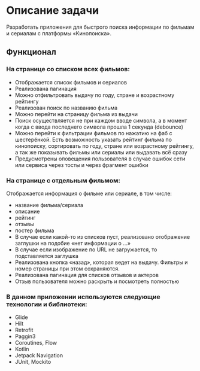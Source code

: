 # Описание задачи

Разработать приложения для быстрого поиска информации по фильмам и сериалам с платформы «Кинопоиска».

## Функционал

### На странице со списком всех фильмов:

- Отображается список фильмов и сериалов
- Реализована пагинация
- Можно отфильтровать выдачу по году, стране и возрастному рейтингу
- Реализован поиск по названию фильма
- Можно перейти на страницу фильма из выдачи
- Поиск осуществляется не при каждом вводе символа, а в момент когда с ввода последнего символа прошла 1 секунда (debounce)
- Можно перейти к фильтрации фильмов по нажатию на фаб с шестерёнкой. Есть возможность указать рейтинг фильма по кинопоиску, сортировать по году, стране или возрастному рейтингу, а так же показывать фильмы или сериалы или выдавать всё сразу 
- Предусмотрены оповещения пользователя в случае ошибок сети или сервиса через тосты и через фрагмент ошибки

### На странице с отдельным фильмом:

 Отображается информация о фильме или сериале, в том числе:

- название фильма/сериала
- описание
- рейтинг
- отзывы
- постер фильма
- В случае если какой-то из списков пуст, реализовано отображение заглушки на подобие «нет информации о ...»
- В случае если изображение по URL не загружается, то подставляется заглушка
- Реализована кнопка «назад», которая ведет на выдачу. Фильтры и номер страницы при этом сохраняются.
- Реализована пагинация для списков отзывов и актеров
- Отзыв пользователя можно раскрыть и посмотреть полностью

### В данном приложении используются следующие технологии и библиотеки:

- Glide
- Hilt
- Retrofit
- Paggin3
- Coroutines, Flow
- Kotlin
- Jetpack Navigation
- JUnit, Mockito
